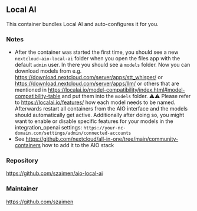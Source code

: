 ## Local AI
This container bundles Local AI and auto-configures it for you.

### Notes
- After the container was started the first time, you should see a new `nextcloud-aio-local-ai` folder when you open the files app with the default `admin` user. In there you should see a `models` folder. Now you can download models from e.g. https://download.nextcloud.com/server/apps/stt_whisper/ or https://download.nextcloud.com/server/apps/llm/ or others that are mentioned in https://localai.io/model-compatibility/index.html#model-compatibility-table and put them into the `models` folder. ⚠️⚠️ Please refer to https://localai.io/features/ how each model needs to be named. Afterwards restart all containers from the AIO interface and the models should automatically get active. Additionally after doing so, you might want to enable or disable specific features for your models in the integration_openai settings: `https://your-nc-domain.com/settings/admin/connected-accounts`
- See https://github.com/nextcloud/all-in-one/tree/main/community-containers how to add it to the AIO stack

### Repository
https://github.com/szaimen/aio-local-ai

### Maintainer
https://github.com/szaimen
